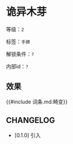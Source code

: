 # 诡异木芽

等级：`2`

标签：`手牌`

解锁条件：`?`

内部id：`?`

## 效果

{{#include 词条.md:畸变}}

## CHANGELOG

- [0.1.0] 引入
